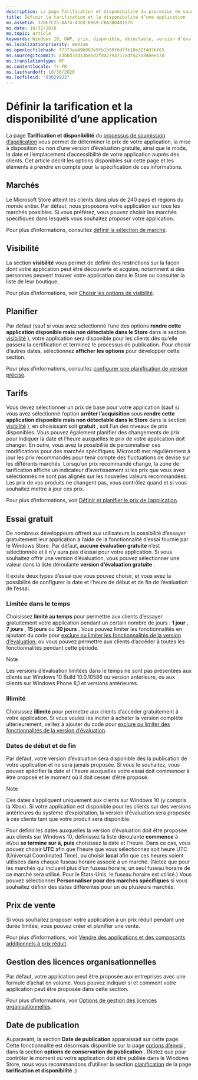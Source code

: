 ```yaml
---
description: La page Tarification et disponibilité du processus de soumission d’application vous permet de déterminer le prix de votre application, la mise à disposition ou non d’une version d’évaluation gratuite, ainsi que le mode, la date et l’emplacement d’accessibilité de votre application auprès des clients.
title: Définir la tarification et la disponibilité d’une application
ms.assetid: 37BE7C25-AA74-43CD-8969-CBA3BD481575
ms.date: 10/31/2018
ms.topic: article
keywords: Windows 10, UWP, prix, disponible, détectable, version d’évaluation gratuite, versions d’évaluation, applications, date de publication
ms.localizationpriority: medium
ms.openlocfilehash: f7373ae49b867e9fb1b59f6d7fb18e32f4d7bf65
ms.sourcegitcommit: a3bbd3dd13be5d2f8a2793717adf4276840ee17d
ms.translationtype: MT
ms.contentlocale: fr-FR
ms.lasthandoff: 10/30/2020
ms.locfileid: "93029922"
---
```

# <a name="set-app-pricing-and-availability"></a>Définir la tarification et la disponibilité d’une application


La page **Tarification et disponibilité** du [processus de soumission d’application](app-submissions.md) vous permet de déterminer le prix de votre application, la mise à disposition ou non d’une version d’évaluation gratuite, ainsi que le mode, la date et l’emplacement d’accessibilité de votre application auprès des clients. Cet article décrit les options disponibles sur cette page et les éléments à prendre en compte pour la spécification de ces informations.


## <a name="markets"></a>Marchés

Le Microsoft Store atteint les clients dans plus de 240 pays et régions du monde entier. Par défaut, nous proposons votre application sur tous les marchés possibles. Si vous préférez, vous pouvez choisir les marchés spécifiques dans lesquels vous souhaitez proposer votre application. 

Pour plus d’informations, consultez [définir la sélection de marché](./define-market-selection.md).


## <a name="visibility"></a>Visibilité

La section **visibilité** vous permet de définir des restrictions sur la façon dont votre application peut être découverte et acquise, notamment si des personnes peuvent trouver votre application dans le Store ou consulter la liste de leur boutique.

Pour plus d’informations, voir [Choisir les options de visibilité](choose-visibility-options.md).


## <a name="schedule"></a>Planifier

Par défaut (sauf si vous avez sélectionné l’une des options **rendre cette application disponible mais non détectable dans le Store** dans la section [visibilité](choose-visibility-options.md#discoverability) ), votre application sera disponible pour les clients dès qu’elle passera la certification et terminez le processus de publication. Pour choisir d’autres dates, sélectionnez **afficher les options** pour développer cette section. 

Pour plus d’informations, consultez [configurer une planification de version précise](configure-precise-release-scheduling.md).


## <a name="pricing"></a>Tarifs

Vous devez sélectionner un prix de base pour votre application (sauf si vous avez sélectionné l’option **arrêter l’acquisition** sous **rendre cette application disponible mais non détectable dans le Store** dans la section [visibilité](choose-visibility-options.md#discoverability) ), en choisissant soit **gratuit** , soit l’un des niveaux de prix disponibles. Vous pouvez également planifier des changements de prix pour indiquer la date et l’heure auxquelles le prix de votre application doit changer. En outre, vous avez la possibilité de personnaliser ces modifications pour des marchés spécifiques. Microsoft met régulièrement à jour les prix recommandés pour tenir compte des fluctuations de devise sur les différents marchés. Lorsqu’un prix recommandé change, la zone de tarification affiche un indicateur d’avertissement si les prix que vous avez sélectionnés ne sont pas alignés sur les nouvelles valeurs recommandées. Les prix de vos produits ne changent pas, vous contrôlez quand et si vous souhaitez mettre à jour ces prix. 

Pour plus d’informations, voir [Définir et planifier le prix de l’application](set-and-schedule-app-pricing.md).


## <a name="free-trial"></a>Essai gratuit

De nombreux développeurs offrent aux utilisateurs la possibilité d’essayer gratuitement leur application à l’aide de la fonctionnalité d’essai fournie par le Windows Store. Par défaut, **aucune évaluation gratuite** n’est sélectionnée et il n’y aura pas d’essai pour votre application. Si vous souhaitez offrir une version d’évaluation, vous pouvez sélectionner une valeur dans la liste déroulante **version d’évaluation gratuite** .

Il existe deux types d’essai que vous pouvez choisir, et vous avez la possibilité de configurer la date et l’heure de début et de fin de l’évaluation de l’essai.

### <a name="time-limited"></a>Limitée dans le temps

Choisissez **limité au temps** pour permettre aux clients d’essayer gratuitement votre application pendant un certain nombre de jours : **1 jour** , **7 jours** , **15 jours** ou **30 jours** . Vous pouvez limiter les fonctionnalités en ajoutant du code pour [exclure ou limiter les fonctionnalités de la version d’évaluation](../monetize/in-app-purchases-and-trials.md), ou vous pouvez permettre aux clients d’accéder à toutes les fonctionnalités pendant cette période. 
> [!NOTE]
> Les versions d’évaluation limitées dans le temps ne sont pas présentées aux clients sur Windows 10 Build 10.0.10586 ou version antérieure, ou aux clients sur Windows Phone 8,1 et versions antérieures.

### <a name="unlimited"></a>Illimité

Choisissez **illimité** pour permettre aux clients d’accéder gratuitement à votre application. Si vous voulez les inciter à acheter la version complète ultérieurement, veillez à ajouter du code pour [exclure ou limiter des fonctionnalités de la version d’évaluation](../monetize/in-app-purchases-and-trials.md).

### <a name="start-and-end-dates"></a>Dates de début et de fin

Par défaut, votre version d’évaluation sera disponible dès la publication de votre application et ne sera jamais proposée. Si vous le souhaitez, vous pouvez spécifier la date et l’heure auxquelles votre essai doit commencer à être proposé et le moment où il doit cesser d’être proposé. 

>[!NOTE]
> Ces dates s’appliquent uniquement aux clients sur Windows 10 (y compris la Xbox). Si votre application est disponible pour les clients sur des versions antérieures du système d’exploitation, la version d’évaluation sera proposée à ces clients tant que votre produit sera disponible. 

Pour définir les dates auxquelles la version d’évaluation doit être proposée aux clients sur Windows 10, définissez la liste déroulante **commence** à et/ou **se termine sur** **à, puis** choisissez la date et l’heure. Dans ce cas, vous pouvez choisir **UTC** afin que l’heure que vous sélectionnez soit heure UTC (Universal Coordinated Time), ou choisir **local** afin que ces heures soient utilisées dans chaque fuseau horaire associé à un marché. (Notez que pour les marchés qui incluent plus d’un fuseau horaire, un seul fuseau horaire de ce marché sera utilisé. Pour le États-Unis, le fuseau horaire est utilisé.) Vous pouvez sélectionner **Personnaliser pour des marchés spécifiques** si vous souhaitez définir des dates différentes pour un ou plusieurs marchés.


## <a name="sale-pricing"></a>Prix de vente

Si vous souhaitez proposer votre application à un prix réduit pendant une durée limitée, vous pouvez créer et planifier une vente.

Pour plus d’informations, voir [Vendre des applications et des composants additionnels à prix réduit](put-apps-and-add-ons-on-sale.md).


## <a name="organizational-licensing"></a>Gestion des licences organisationnelles

Par défaut, votre application peut être proposée aux entreprises avec une formule d’achat en volume. Vous pouvez indiquer si et comment votre application peut être proposée dans cette section.

Pour plus d’informations, voir [Options de gestion des licences organisationnelles](organizational-licensing.md).


## <a name="publish-date"></a>Date de publication

Auparavant, la section **Date de publication** apparaissait sur cette page. Cette fonctionnalité est désormais disponible sur la page [options d’envoi](manage-submission-options.md) , dans la section **options de conservation de publication** . (Notez que pour contrôler le moment où votre application doit être publiée dans le Windows Store, nous vous recommandons d’utiliser la section [planification](configure-precise-release-scheduling.md) de la page **tarification et disponibilité** .)
